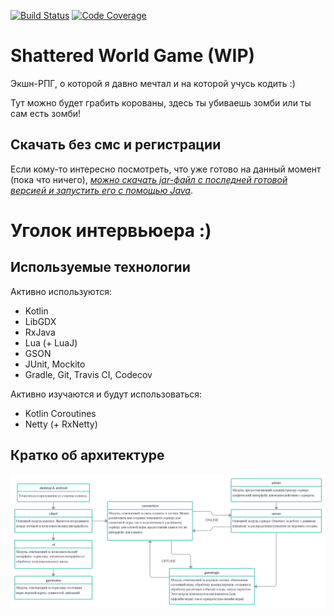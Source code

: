 [![Build Status](https://travis-ci.org/ardenit/shattered-world.svg?branch=master)](https://travis-ci.org/ardenit/shattered-world)
[![Code Coverage](https://codecov.io/gh/ardenit/shattered-world/branch/master/graph/badge.svg)](https://codecov.io/gh/ardenit/shattered-world)


# Shattered World Game (WIP)

Экшн-РПГ, о которой я давно мечтал и на которой учусь кодить :)

Тут можно будет грабить корованы, здесь ты убиваешь зомби или ты сам есть зомби!
    
## Скачать без смс и регистрации

Если кому-то интересно посмотреть, что уже готово на данный момент (пока что ничего), *[можно скачать jar-файл с последней готовой версией и запустить его с помощью Java]( https://github.com/ardenit/Shattered-World/raw/master/Shattered-World.jar)*.

# Уголок интервьюера :)

## Используемые технологии

Активно используются:
 - Kotlin
 - LibGDX
 - RxJava
 - Lua (+ LuaJ)
 - GSON
 - JUnit, Mockito
 - Gradle, Git, Travis CI, Codecov
 
Активно изучаются и будут использоваться:
 - Kotlin Coroutines
 - Netty (+ RxNetty)

## Кратко об архитектуре

![](arch.png)
